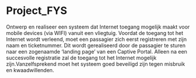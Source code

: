 # Project_FYS
Ontwerp en realiseer een systeem dat Internet toegang mogelijk maakt voor mobile devices (via WIFI) vanuit een vliegtuig. Voordat de toegang tot het Internet wordt verleend, moet een passagier zich eerst registreren met zijn naam en ticketnummer. Dit wordt gerealiseerd door de passagier te sturen naar een zogenaamde ‘landing page’ van een Captive Portal. Alleen na een succesvolle registratie zal de toegang tot het Internet mogelijk zijn.Vanzelfsprekend moet het systeem goed beveiligd zijn tegen misbruik en kwaadwillenden.
